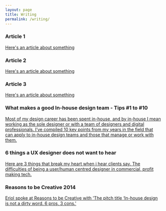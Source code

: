 ```yaml
---
layout: page
title: Writing
permalink: /writing/
---
```


### Article 1
[Here's an article about something]()


### Article 2
[Here's an article about something]()


### Article 3
[Here's an article about something]()


### What makes a good In-house design team - Tips #1 to #10
[Most of my design career has been spent in-house, and by in-house I mean working as the sole designer or with a team of designers and digital professionals. I’ve compiled 10 key points from my years in the field that can apply to in-house design teams and those that manage or work with them.](https://erioldoesdesign.github.io/article/2014/11/01/What-makes-a-good-In-house-design-team.html)


### 6 things a UX designer does not want to hear
[Here are 3 things that break my heart when i hear clients say. The difficulties of being a user/human centred designer in commercial, profit making tech. ](https://erioldoesdesign.github.io/article/2014/10/01/6-things-a-UX-designer-does-not-want-to-hear.html)


### Reasons to be Creative 2014
[Eriol spoke at Reasons to be Creative with 'The pitch title ‘In-house design is not a dirty word. 6 pros, 3 cons.’](https://erioldoesdesign.github.io/article/2014/09/01/Reasons-to-be-Creative-2014.html)
